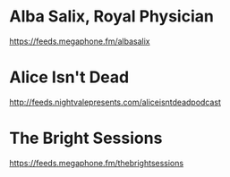 # Alba Salix, Royal Physician
https://feeds.megaphone.fm/albasalix
# Alice Isn't Dead
http://feeds.nightvalepresents.com/aliceisntdeadpodcast
# The Bright Sessions
https://feeds.megaphone.fm/thebrightsessions
